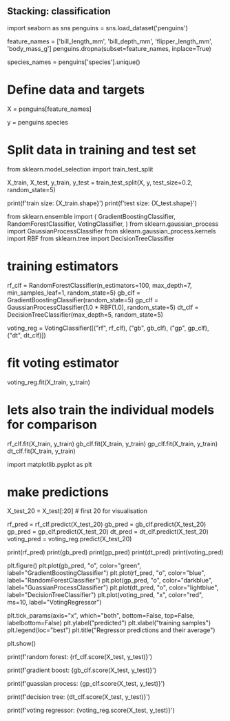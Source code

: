 ## Stacking: classification
import seaborn as sns
penguins = sns.load_dataset('penguins')

feature_names = ['bill_length_mm', 'bill_depth_mm', 'flipper_length_mm', 'body_mass_g']
penguins.dropna(subset=feature_names, inplace=True)

species_names = penguins['species'].unique()

# Define data and targets
X = penguins[feature_names]

y = penguins.species

# Split data in training and test set
from sklearn.model_selection import train_test_split

X_train, X_test, y_train, y_test = train_test_split(X, y, test_size=0.2, random_state=5)

print(f'train size: {X_train.shape}')
print(f'test size: {X_test.shape}')

from sklearn.ensemble import (
    GradientBoostingClassifier,
    RandomForestClassifier,
    VotingClassifier,
)
from sklearn.gaussian_process import GaussianProcessClassifier
from sklearn.gaussian_process.kernels import RBF
from sklearn.tree import DecisionTreeClassifier

# training estimators 
rf_clf = RandomForestClassifier(n_estimators=100, max_depth=7, min_samples_leaf=1, random_state=5)
gb_clf = GradientBoostingClassifier(random_state=5)
gp_clf = GaussianProcessClassifier(1.0 * RBF(1.0), random_state=5)
dt_clf = DecisionTreeClassifier(max_depth=5, random_state=5)

voting_reg = VotingClassifier([("rf", rf_clf), ("gb", gb_clf), ("gp", gp_clf), ("dt", dt_clf)])

# fit voting estimator
voting_reg.fit(X_train, y_train)

# lets also train the individual models for comparison
rf_clf.fit(X_train, y_train)
gb_clf.fit(X_train, y_train)
gp_clf.fit(X_train, y_train)
dt_clf.fit(X_train, y_train)

import matplotlib.pyplot as plt

# make predictions
X_test_20 = X_test[:20] # first 20 for visualisation

rf_pred = rf_clf.predict(X_test_20)
gb_pred = gb_clf.predict(X_test_20)
gp_pred = gp_clf.predict(X_test_20)
dt_pred = dt_clf.predict(X_test_20)
voting_pred = voting_reg.predict(X_test_20)

print(rf_pred)
print(gb_pred)
print(gp_pred)
print(dt_pred)
print(voting_pred)

plt.figure()
plt.plot(gb_pred,  "o", color="green", label="GradientBoostingClassifier")
plt.plot(rf_pred,  "o", color="blue", label="RandomForestClassifier")
plt.plot(gp_pred,  "o", color="darkblue", label="GuassianProcessClassifier")
plt.plot(dt_pred,  "o", color="lightblue", label="DecisionTreeClassifier")
plt.plot(voting_pred,  "x", color="red", ms=10, label="VotingRegressor")

plt.tick_params(axis="x", which="both", bottom=False, top=False, labelbottom=False)
plt.ylabel("predicted")
plt.xlabel("training samples")
plt.legend(loc="best")
plt.title("Regressor predictions and their average")

plt.show()

print(f'random forest: {rf_clf.score(X_test, y_test)}')

print(f'gradient boost: {gb_clf.score(X_test, y_test)}')

print(f'guassian process: {gp_clf.score(X_test, y_test)}')

print(f'decision tree: {dt_clf.score(X_test, y_test)}')

print(f'voting regressor: {voting_reg.score(X_test, y_test)}')